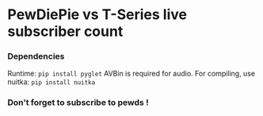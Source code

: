 # PewDiePie vs T-Series live subscriber count

### Dependencies
  Runtime:
  `pip install pyglet`
  AVBin is required for audio.
  For compiling, use nuitka:
    `pip install nuitka`

### Don't forget to subscribe to pewds !
